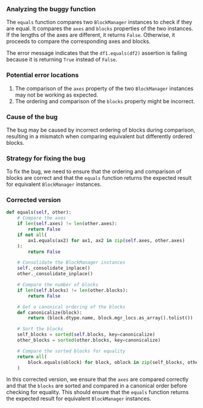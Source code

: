 ### Analyzing the buggy function
The `equals` function compares two `BlockManager` instances to check if they are equal. It compares the `axes` and `blocks` properties of the two instances. If the lengths of the axes are different, it returns `False`. Otherwise, it proceeds to compare the corresponding axes and blocks.

The error message indicates that the `df1.equals(df2)` assertion is failing because it is returning `True` instead of `False`.

### Potential error locations
1. The comparison of the `axes` property of the two `BlockManager` instances may not be working as expected.
2. The ordering and comparison of the `blocks` property might be incorrect.

### Cause of the bug
The bug may be caused by incorrect ordering of blocks during comparison, resulting in a mismatch when comparing equivalent but differently ordered blocks.

### Strategy for fixing the bug
To fix the bug, we need to ensure that the ordering and comparison of blocks are correct and that the `equals` function returns the expected result for equivalent `BlockManager` instances.

### Corrected version
```python
def equals(self, other):
    # Compare the axes
    if len(self.axes) != len(other.axes):
        return False
    if not all(
        ax1.equals(ax2) for ax1, ax2 in zip(self.axes, other.axes)
    ):
        return False

    # Consolidate the BlockManager instances
    self._consolidate_inplace()
    other._consolidate_inplace()

    # Compare the number of blocks
    if len(self.blocks) != len(other.blocks):
        return False

    # Get a canonical ordering of the blocks
    def canonicalize(block):
        return (block.dtype.name, block.mgr_locs.as_array().tolist())

    # Sort the blocks
    self_blocks = sorted(self.blocks, key=canonicalize)
    other_blocks = sorted(other.blocks, key=canonicalize)

    # Compare the sorted blocks for equality
    return all(
        block.equals(oblock) for block, oblock in zip(self_blocks, other_blocks)
    )
```

In this corrected version, we ensure that the `axes` are compared correctly and that the `blocks` are sorted and compared in a canonical order before checking for equality. This should ensure that the `equals` function returns the expected result for equivalent `BlockManager` instances.